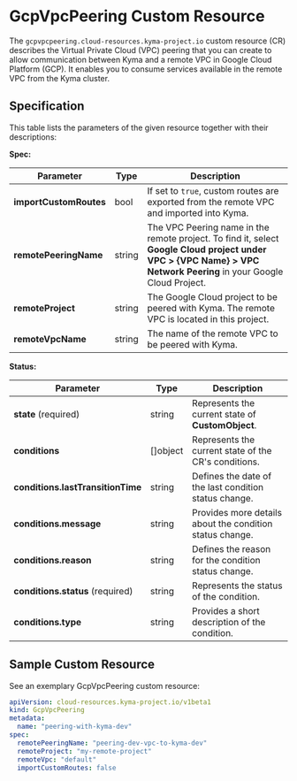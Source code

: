# GcpVpcPeering Custom Resource

The `gcpvpcpeering.cloud-resources.kyma-project.io` custom resource (CR) describes the Virtual Private Cloud (VPC) peering
 that you can create to allow communication between Kyma and a remote VPC in Google Cloud Platform (GCP).
It enables you to consume services available in the remote VPC from the Kyma cluster.

## Specification

This table lists the parameters of the given resource together with their descriptions:

**Spec:**

| Parameter              | Type   | Description                                                                                                                                                        |
|------------------------|--------|--------------------------------------------------------------------------------------------------------------------------------------------------------------------|
| **importCustomRoutes** | bool   | If set to `true`, custom routes are exported from the remote VPC and imported into Kyma.                                                                           |
| **remotePeeringName**  | string | The VPC Peering name in the remote project. To find it, select **Google Cloud project under VPC > {VPC Name} > VPC Network Peering** in your Google Cloud Project. |
| **remoteProject**      | string | The Google Cloud project to be peered with Kyma. The remote VPC is located in this project.                                                                        |
| **remoteVpcName**      | string | The name of the remote VPC to be peered with Kyma.                                                                                                                 |

**Status:**

| Parameter                         | Type       | Description                                              |
|-----------------------------------|------------|----------------------------------------------------------|
| **state** (required)              | string     | Represents the current state of **CustomObject**.        |
| **conditions**                    | \[\]object | Represents the current state of the CR's conditions.     |
| **conditions.lastTransitionTime** | string     | Defines the date of the last condition status change.    |
| **conditions.message**            | string     | Provides more details about the condition status change. |
| **conditions.reason**             | string     | Defines the reason for the condition status change.      |
| **conditions.status** (required)  | string     | Represents the status of the condition.                  |
| **conditions.type**               | string     | Provides a short description of the condition.           |

## Sample Custom Resource

See an exemplary GcpVpcPeering custom resource:

```yaml
apiVersion: cloud-resources.kyma-project.io/v1beta1
kind: GcpVpcPeering
metadata:
  name: "peering-with-kyma-dev"
spec:
  remotePeeringName: "peering-dev-vpc-to-kyma-dev"
  remoteProject: "my-remote-project"
  remoteVpc: "default"
  importCustomRoutes: false
```
